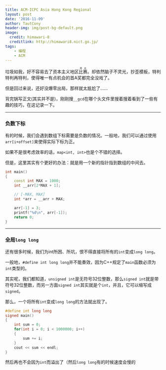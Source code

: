```yaml
---
title: ACM-ICPC Asia Hong Kong Regional
layout: post
date: '2016-11-09'
author: TautCony
header-img: img/post-bg-default.png
image:
  credit: himawari-8
  creditlink: http://himawari8.nict.go.jp/
tags:
    - 编程
    - ACM
---
```


垃圾如我，好不容易去了资本主义地区<ruby>比赛<rt>观光</rt></ruby>。却依然脑子不灵光，抄歪模板，特判特判再特判，使得唯一有点机会的首A奖都完全没戏了。

<!--more-->

但是回过来说，还好没爆零出局，那样就太尴尬了……

背完锅写正文(其实并不是)，刚刚搜`__gcd`在哪个头文件里搜着搜着看到了一些有趣的技巧，在这记录一下。

-----

### 负数下标

有的时候，我们会遇到数组下标需要是负数的情况。一般地，我们可以通过使用`arr[i+offset]`来使得实际下标为正。

如果不是很考虑效率的话，`map<int, int>`也是个不错的选择。

但是，这里其实有个更好的办法：就是用一个新的指针指到数组的中间去。

```cpp
int main()
{
    const int MAX = 1000;
    int __arr[2*MAX + 1];

    // [-MAX, MAX]
    int *arr = __arr + MAX;

    arr[-1] = 3;
    printf("%d\n", arr[-1]);
    return 0;
}
```

-----

### 全局`long long`

还有很多时候，我们为int所困、所坑，恨不得直接将所有的`int`变成`long long`。

一般地，`#define int long long`并不能奏效，因为C++规定了`main`函数必须为`int`类型的。

其实呢，我们都知道，`unsigned int`是无符号32位整数，那么`signed int`就是带符号32位整数，而另一方面`signed int`其实就是个`int`，并且，它可以缩写成`signed`。

那么，一个将所有`int`变成`long long`的方法就出现了。

```cpp
#define int long long
signed main()
{
    int sum = 0;
    for(int i = 0; i < 1000000; i++)
    {
        sum += i;
    }
    cout << sum << endl;
}
```

然后再也不会因为`int`而溢出了（然后`long long`有的时候速度会慢的
